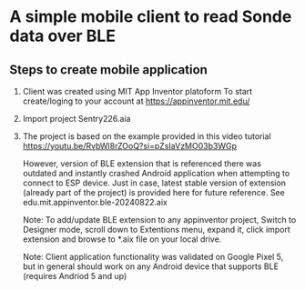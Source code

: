 # A simple mobile client to read Sonde data over BLE

## Steps to create mobile application
1. Client was created using MIT App Inventor platoform
   To start create/loging to your account at https://appinventor.mit.edu/

2. Import project Sentry226.aia

3. The project is based on the example provided in this video tutorial
   https://youtu.be/RvbWl8rZOoQ?si=pZsIaVzMO03b3WGp

   However, version of BLE extension that is referenced there was outdated and instantly crashed Android application
   when attempting to connect to ESP device.
   Just in case, latest stable version of extension (already part of the project) is provided here for future reference.
   See edu.mit.appinventor.ble-20240822.aix

   Note: To add/update BLE extension to any appinventor project, Switch to Designer mode, scroll down to Extentions menu,
         expand it, click import extension and browse to *.aix file on your local drive.

   Note: Client application functionality was validated on Google Pixel 5, but in general should work on any Android device
         that supports BLE (requires Andriod 5 and up)
